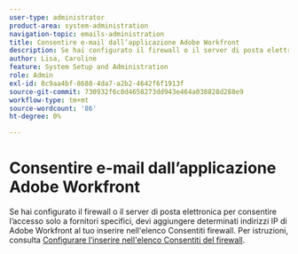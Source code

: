 ```yaml
---
user-type: administrator
product-area: system-administration
navigation-topic: emails-administration
title: Consentire e-mail dall’applicazione Adobe Workfront
description: Se hai configurato il firewall o il server di posta elettronica per consentire l’accesso solo a fornitori specifici, devi aggiungere determinati indirizzi IP di Adobe Workfront al tuo inserire nell'elenco Consentiti firewall. Per istruzioni, consulta Configurare l’inserire nell'elenco Consentiti del firewall.
author: Lisa, Caroline
feature: System Setup and Administration
role: Admin
exl-id: 8c9aa4bf-8688-4da7-a2b2-4642f6f1913f
source-git-commit: 730932f6c8d4658273dd943e464a038828d288e9
workflow-type: tm+mt
source-wordcount: '86'
ht-degree: 0%

---
```


# Consentire e-mail dall’applicazione Adobe Workfront

Se hai configurato il firewall o il server di posta elettronica per consentire l’accesso solo a fornitori specifici, devi aggiungere determinati indirizzi IP di Adobe Workfront al tuo inserire nell&#39;elenco Consentiti firewall. Per istruzioni, consulta [Configurare l’inserire nell&#39;elenco Consentiti del firewall](../../../administration-and-setup/get-started-wf-administration/configure-your-firewall.md).
